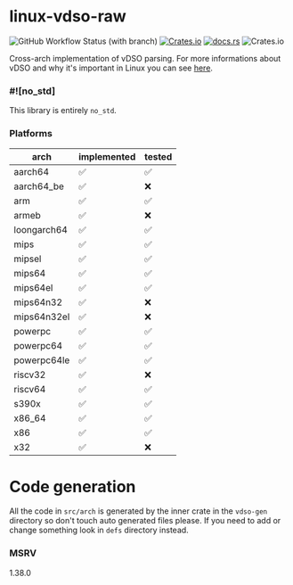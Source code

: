 # linux-vdso-raw

![GitHub Workflow Status (with branch)](https://img.shields.io/github/actions/workflow/status/shurizzle/linux-raw-vdso/unit-test.yml?branch=master&style=for-the-badge)
[![Crates.io](https://img.shields.io/crates/v/linux-raw-vdso?style=for-the-badge)](https://crates.io/crates/linux-raw-vdso)
[![docs.rs](https://img.shields.io/docsrs/linux-raw-vdso?style=for-the-badge)](https://docs.rs/linux-raw-vdso)
![Crates.io](https://img.shields.io/crates/l/linux-raw-vdso?style=for-the-badge)

Cross-arch implementation of vDSO parsing.
For more informations about vDSO and why it's important in Linux you can see
[here](https://man7.org/linux/man-pages/man7/vdso.7.html).

### #![no_std]

This library is entirely `no_std`.

### Platforms

|    arch     | implemented | tested |
|-------------|-------------|--------|
| aarch64     |      ✅     |   ✅   |
| aarch64_be  |      ✅     |   ❌   |
| arm         |      ✅     |   ✅   |
| armeb       |      ✅     |   ❌   |
| loongarch64 |      ✅     |   ✅   |
| mips        |      ✅     |   ✅   |
| mipsel      |      ✅     |   ✅   |
| mips64      |      ✅     |   ✅   |
| mips64el    |      ✅     |   ✅   |
| mips64n32   |      ✅     |   ❌   |
| mips64n32el |      ✅     |   ❌   |
| powerpc     |      ✅     |   ✅   |
| powerpc64   |      ✅     |   ✅   |
| powerpc64le |      ✅     |   ✅   |
| riscv32     |      ✅     |   ❌   |
| riscv64     |      ✅     |   ✅   |
| s390x       |      ✅     |   ✅   |
| x86_64      |      ✅     |   ✅   |
| x86         |      ✅     |   ✅   |
| x32         |      ✅     |   ❌   |

# Code generation

All the code in `src/arch` is generated by the inner crate in the `vdso-gen`
directory so don't touch auto generated files please.
If you need to add or change something look in `defs` directory instead.

### MSRV
1.38.0
